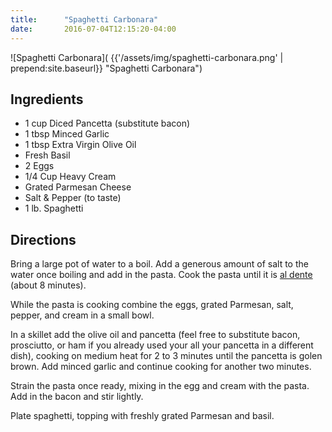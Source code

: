 ```yaml
---
title:      "Spaghetti Carbonara"
date:       2016-07-04T12:15:20-04:00
---
```


![Spaghetti Carbonara]( {{'/assets/img/spaghetti-carbonara.png' | prepend:site.baseurl}} "Spaghetti Carbonara")

## Ingredients

* 1 cup Diced Pancetta (substitute bacon)
* 1 tbsp Minced Garlic
* 1 tbsp Extra Virgin Olive Oil
* Fresh Basil
* 2 Eggs
* 1/4 Cup Heavy Cream
* Grated Parmesan Cheese
* Salt & Pepper (to taste)
* 1 lb. Spaghetti

## Directions

Bring a large pot of water to a boil. Add a generous amount of salt to the water once boiling and add in the pasta. Cook the pasta until it is [al dente](https://en.wikipedia.org/wiki/Al_dente) (about 8 minutes).

While the pasta is cooking combine the eggs, grated Parmesan, salt, pepper, and cream in a small bowl.

In a skillet add the olive oil and pancetta (feel free to substitute bacon, prosciutto, or ham if you already used your all your pancetta in a different dish), cooking on medium heat for 2 to 3 minutes until the pancetta is golen brown. Add minced garlic and continue cooking for another two minutes.

Strain the pasta once ready, mixing in the egg and cream with the pasta. Add in the bacon and stir lightly.

Plate spaghetti, topping with freshly grated Parmesan and basil.
